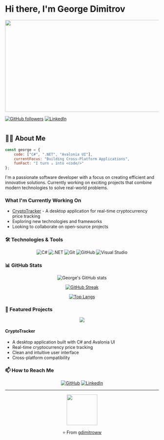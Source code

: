 # Hi there, I'm George Dimitrov 

<div align="center">
  <img src="https://media.giphy.com/media/f3iwJFOVOwuy7K6FFw/giphy.gif" width="600" height="300"/>
</div>

[![GitHub followers](https://img.shields.io/github/followers/gdimitroww?label=Follow&style=social)](https://github.com/gdimitroww)
[![LinkedIn](https://img.shields.io/badge/-LinkedIn-0077B5?style=flat&logo=linkedin&logoColor=white)](https://www.linkedin.com/in/georgi-dimitrov-112476340/)

<div align="center">
  <img src="https://komarev.com/ghpvc/?username=gdimitroww&style=flat-square&color=blue" alt=""/>
</div>

## 👨‍💻 About Me

```javascript
const george = {
    code: ["C#", ".NET", "Avalonia UI"],
    currentFocus: "Building Cross-Platform Applications",
    funFact: "I turn ☕ into <code/>"
};
```

I'm a passionate software developer with a focus on creating efficient and innovative solutions. Currently working on exciting projects that combine modern technologies to solve real-world problems.

### What I'm Currently Working On

- [CryptoTracker](https://github.com/gdimitroww/CryptoTrackerApplication) - A desktop application for real-time cryptocurrency price tracking
- Exploring new technologies and frameworks
- Looking to collaborate on open-source projects

### 🛠️ Technologies & Tools

<div align="center">
  
![C#](https://img.shields.io/badge/-C%23-239120?style=for-the-badge&logo=c-sharp&logoColor=white)
![.NET](https://img.shields.io/badge/-.NET-512BD4?style=for-the-badge&logo=.net&logoColor=white)
![Git](https://img.shields.io/badge/-Git-F05032?style=for-the-badge&logo=git&logoColor=white)
![GitHub](https://img.shields.io/badge/-GitHub-181717?style=for-the-badge&logo=github)
![Visual Studio](https://img.shields.io/badge/-Visual%20Studio-5C2D91?style=for-the-badge&logo=visual-studio&logoColor=white)

</div>

### 📊 GitHub Stats

<div align="center">
  
![George's GitHub stats](https://github-readme-stats.vercel.app/api?username=gdimitroww&show_icons=true&theme=radical)

[![GitHub Streak](https://github-readme-streak-stats.herokuapp.com/?user=gdimitroww&theme=radical)](https://git.io/streak-stats)

[![Top Langs](https://github-readme-stats.vercel.app/api/top-langs/?username=gdimitroww&layout=compact&theme=radical)](https://github.com/gdimitroww)

</div>

### 🌟 Featured Projects

<div align="center">
  <a href="https://github.com/gdimitroww/CryptoTrackerApplication">
    <img align="center" src="https://github-readme-stats.vercel.app/api/pin/?username=gdimitroww&repo=CryptoTrackerApplication&theme=radical" />
  </a>
</div>

#### CryptoTracker
- A desktop application built with C# and Avalonia UI
- Real-time cryptocurrency price tracking
- Clean and intuitive user interface
- Cross-platform compatibility

### 📫 How to Reach Me

<div align="center">
  
[![GitHub](https://img.shields.io/badge/-GitHub-181717?style=for-the-badge&logo=github)](https://github.com/gdimitroww)
[![LinkedIn](https://img.shields.io/badge/-LinkedIn-0077B5?style=for-the-badge&logo=linkedin&logoColor=white)](https://www.linkedin.com/in/georgi-dimitrov-112476340/)

</div>

---
<div align="center">
  <img src="https://media.giphy.com/media/M9gbBd9nbDrOTu1Mqx/giphy.gif" width="100"/>
  
⭐️ From [gdimitroww](https://github.com/gdimitroww)
</div>
